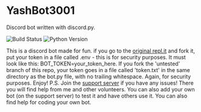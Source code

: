 # YashBot3001
Discord bot written with discord.py.

![Build Status](https://img.shields.io/static/v1?label=build&message=passing&color=brightgreen)
![Python Version](https://img.shields.io/static/v1?label=Python&message=3.6-3.7&color=blue)

This is a discord bot made for fun.
if you go to the [original repl.it](https://repl.it/@Nerdstep710/YashBot3001) and fork it, put your token in a file called .env - this is for security purposes. It must look like this: BOT_TOKEN=your_token_here. If you fork the 'untested' branch of this repo, your token goes in a file called 'token.txt' in the same directory as the bot.py file, with no trailing whitespace. Again, for security purposes.
Enjoy!
P.S. Join the [support server](https://discord.gg/hG6RDZz) if you have any issues! There you will find help from me and other volunteers. You can also add your own bot (on the support server) to test it and have others use it. You can also find help for coding your own bot.
